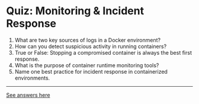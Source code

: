 # Quiz: Monitoring & Incident Response

1. What are two key sources of logs in a Docker environment?
2. How can you detect suspicious activity in running containers?
3. True or False: Stopping a compromised container is always the best first response.
4. What is the purpose of container runtime monitoring tools?
5. Name one best practice for incident response in containerized environments.

---

[See answers here](./quiz-monitoring-answers.md)

